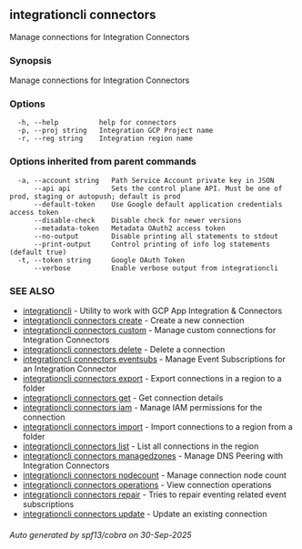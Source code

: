 ## integrationcli connectors

Manage connections for Integration Connectors

### Synopsis

Manage connections for Integration Connectors

### Options

```
  -h, --help          help for connectors
  -p, --proj string   Integration GCP Project name
  -r, --reg string    Integration region name
```

### Options inherited from parent commands

```
  -a, --account string   Path Service Account private key in JSON
      --api api          Sets the control plane API. Must be one of prod, staging or autopush; default is prod
      --default-token    Use Google default application credentials access token
      --disable-check    Disable check for newer versions
      --metadata-token   Metadata OAuth2 access token
      --no-output        Disable printing all statements to stdout
      --print-output     Control printing of info log statements (default true)
  -t, --token string     Google OAuth Token
      --verbose          Enable verbose output from integrationcli
```

### SEE ALSO

* [integrationcli](integrationcli.md)	 - Utility to work with GCP App Integration & Connectors
* [integrationcli connectors create](integrationcli_connectors_create.md)	 - Create a new connection
* [integrationcli connectors custom](integrationcli_connectors_custom.md)	 - Manage custom connections for Integration Connectors
* [integrationcli connectors delete](integrationcli_connectors_delete.md)	 - Delete a connection
* [integrationcli connectors eventsubs](integrationcli_connectors_eventsubs.md)	 - Manage Event Subscriptions for an Integration Connector
* [integrationcli connectors export](integrationcli_connectors_export.md)	 - Export connections in a region to a folder
* [integrationcli connectors get](integrationcli_connectors_get.md)	 - Get connection details
* [integrationcli connectors iam](integrationcli_connectors_iam.md)	 - Manage IAM permissions for the connection
* [integrationcli connectors import](integrationcli_connectors_import.md)	 - Import connections to a region from a folder
* [integrationcli connectors list](integrationcli_connectors_list.md)	 - List all connections in the region
* [integrationcli connectors managedzones](integrationcli_connectors_managedzones.md)	 - Manage DNS Peering with Integration Connectors
* [integrationcli connectors nodecount](integrationcli_connectors_nodecount.md)	 - Manage connection node count
* [integrationcli connectors operations](integrationcli_connectors_operations.md)	 - View connection operations
* [integrationcli connectors repair](integrationcli_connectors_repair.md)	 - Tries to repair eventing related event subscriptions
* [integrationcli connectors update](integrationcli_connectors_update.md)	 - Update an existing connection

###### Auto generated by spf13/cobra on 30-Sep-2025
